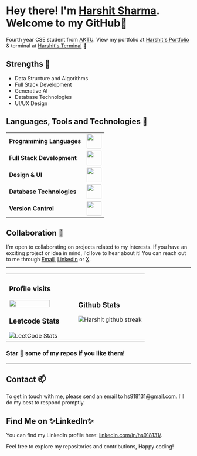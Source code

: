# Hey there! I'm <a href = "https://www.linkedin.com/in/hs918131/">Harshit Sharma</a>. Welcome to my GitHub👋

Fourth year CSE student from [AKTU](https://aktu.ac.in/).
View my portfolio at [Harshit's Portfolio](https://hs9181.vercel.app/) & terminal at [Harshit's Terminal](https://terminal-folio.vercel.app/) 🔗

## Strengths 🤞

- Data Structure and Algorithms
- Full Stack Development
- Generative AI
- Database Technologies
- UI/UX Design

## Languages, Tools and Technologies 🚀 
<table>
	<tr>
	<td><strong>Programming Languages</strong></td>
	<td><img height=40 src = "https://skillicons.dev/icons?i=cpp,py&theme=dark"></td>
</tr>
<tr>
	<td><strong>Full Stack Development</strong></td>
	<td><img height=40 src = "https://skillicons.dev/icons?i=html,css,js,tailwind,svelte,vite,next,react,typescript,express,nodejs" ></td>
</tr>
<tr>
	<td><strong>Design & UI</strong></td>
	<td><img height=40 src = "https://skillicons.dev/icons?i=figma,blender,webflow,notion&theme=dark"></td>
</tr>
<tr>
	<td><strong>Database Technologies</strong></td>
	<td><img height=40 src = "https://skillicons.dev/icons?i=mysql,mongodb,postgres&theme=dark"></td>
</tr>
<tr>
	<td><strong>Version Control</strong></td>
	<td><img height=40 src = "https://skillicons.dev/icons?i=git,github&theme=dark"></td>
</tr>

</table>

## Collaboration 🤝

I'm open to collaborating on projects related to my interests. If you have an exciting project or idea in mind, I'd love to hear about it! You can reach out to me through [Email](mailto:hs918131@gmail.com), [LinkedIn](https://www.linkedin.com/in/hs918131/) or [X](https://x.com/hs918131).
<hr>

<div align="center">
    <table width="100%">
        <tr>
            <td width="50%">
		<h3><b>Profile visits</b></h3>
                <img width="80%" src="https://profile-counter.glitch.me/{hs918131}/count.svg">
		<h3><b>Leetcode Stats</b></h3>
                <img src="https://leetcard.jacoblin.cool/hs918131?theme=dark&font=Carrois%20Gothic%20SC&ext=contest" alt="LeetCode Stats">
            </td>
              <td width="50%">
    <h3>Github Stats</h3>
                <div align="center" width="65%">
			<img src="https://github-readme-streak-stats.herokuapp.com/?user=Hs918131&theme=radical&hide_border=false" alt="Harshit github streak">
		</div>
            </td>
        </tr>
    </table>
</div>
	
### Star 🌟 some of my repos if you like them!
<hr>
</div>

## Contact 📫 

To get in touch with me, please send an email to [hs918131@gmail.com](mailto:hs918131@gmail.com). I'll do my best to respond promptly.

## Find Me on ✨LinkedIn✨

You can find my LinkedIn profile here: [linkedin.com/in/hs918131/](https://www.linkedin.com/in/hs918131/). 

Feel free to explore my repositories and contributions, Happy coding!
